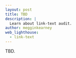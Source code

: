 ```yaml
---
layout: post
title: TBD
description: |
  Learn about link-text audit.
author: megginkearney
web_lighthouse:
  - link-text
---
```


TBD.